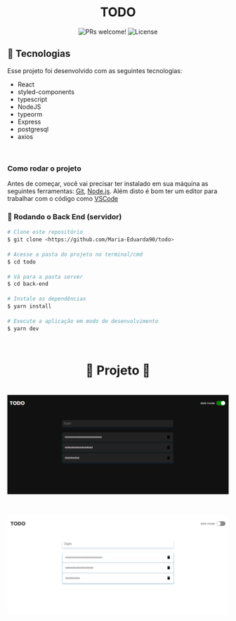 <h1 align="center">
  TODO
</h1>

<p align="center">
 <img src="https://img.shields.io/static/v1?label=PRs&message=welcome&color=49AA26&labelColor=000000" alt="PRs welcome!" />

  <img alt="License" src="https://img.shields.io/static/v1?label=license&message=MIT&color=49AA26&labelColor=000000">
</p>

## 🚀 Tecnologias

Esse projeto foi desenvolvido com as seguintes tecnologias:

- React
- styled-components
- typescript
- NodeJS
- typeorm
- Express
- postgresql
- axios

</br>

### Como rodar o projeto

Antes de começar, você vai precisar ter instalado em sua máquina as seguintes ferramentas:
[Git](https://git-scm.com), [Node.js](https://nodejs.org/en/). 
Além disto é bom ter um editor para trabalhar com o código como [VSCode](https://code.visualstudio.com/)

### 🎲 Rodando o Back End (servidor)

```bash
# Clone este repositório
$ git clone <https://github.com/Maria-Eduarda90/todo>

# Acesse a pasta do projeto no terminal/cmd
$ cd todo

# Vá para a pasta server
$ cd back-end

# Instale as dependências
$ yarn install

# Execute a aplicação em modo de desenvolvimento
$ yarn dev

```

</br>

<h1 align="center"> 
	🚧  Projeto  🚧
</h1>

<h1 align="center">
  <img alt="NextLevelWeek" title="#todo" src="./front-end/src/assets/dark.png" />
</h1>
<h1 align="center">
  <img alt="NextLevelWeek" title="#todo" src="./front-end/src/assets/white.png" />
</h1>
